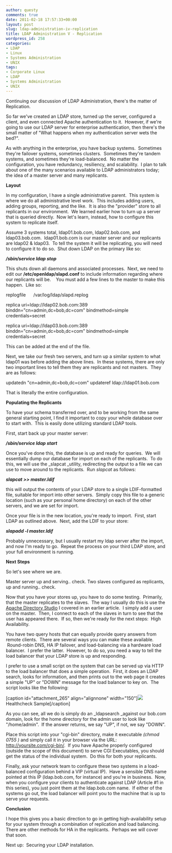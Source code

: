 ```yaml
---
author: questy
comments: true
date: 2011-02-18 17:57:33+00:00
layout: post
slug: ldap-administration-iv-replication
title: LDAP Administration V - Replication
wordpress_id: 258
categories:
- LDAP
- Linux
- Systems Administration
- UNIX
tags:
- Corporate Linux
- LDAP
- Systems Administration
- UNIX
---
```


Continuing our discussion of LDAP Administration, there's the matter of Replication.

So far we've created an LDAP store, turned up the server, configured a client, and even connected Apache authentication to it.  However, if we're going to use our LDAP server for enterprise authentication, then there's the small matter of "What happens when my authentication server wets the bed?".

As with anything in the enterprise, you have backup systems.  Sometimes they're failover systems, sometimes clusters.  Sometimes they're tandem systems, and sometimes they're load-balanced.  No matter the configuration, you have redundancy, resiliency, and scalability.  I plan to talk about one of the many scenarios available to LDAP administrators today; the idea of a master server and many replicants.

**Layout**

In my configuration, I have a single administrative parent.  This system is where we do all administrative level work.  This includes adding users, adding groups, reporting, and the like.  It is also the "provider" store to all replicants in our environment.  We learned earlier how to turn up a server that is queried directly.  Now let's learn, instead, how to configure this system to replicate itself.

Assume 3 systems total, ldap01.bob.com, ldap02.bob.com, and ldap03.bob.com.  ldap01.bob.com is our master server and our replicants are ldap02 & ldap03.  To tell the system it will be replicating, you will need to configure it to do so.  Shut down LDAP on the primary like so:


_**/sbin/service ldap stop**_


This shuts down all daemons and associated processes.  Next, we need to edit our **/etc/openldap/slapd.conf** to include information regarding where our replicants will be.    You must add a few lines to the master to make this happen.  Like so:


replogfile      /var/log/ldap/slapd.replog


replica uri=ldap://ldap02.bob.com:389
binddn="cn=admin,dc=bob,dc=com"
bindmethod=simple credentials=secret

replica uri=ldap://ldap03.bob.com:389
binddn="cn=admin,dc=bob,dc=com"
bindmethod=simple credentials=secret

This can be added at the end of the file.

Next, we take our fresh two servers, and turn up a similar system to what ldap01 was before adding the above lines.  In these systems, there are only two important lines to tell them they are replicants and not masters.  They are as follows:


updatedn "cn=admin,dc=bob,dc=com"
updateref ldap://ldap01.bob.com


That is literally the entire configuration.

**Populating the Replicants**

To have your schema transferred over, and to be working from the same general starting point, I find it important to copy your whole database over to start with.  This is easily done utilizing standard LDAP tools.

First, start back up your master server:


_**/sbin/service ldap start**_


Once you've done this, the database is up and ready for queries.  We will essentially dump our database for import on each of the replicants.  To do this, we will use the _slapcat _utility, redirecting the output to a file we can use to move around to the replicants.  Run _slapcat_ as follows:


**_slapcat >> master.ldif_**


this will output the contents of your LDAP store to a single LDIF-formatted file, suitable for import into other servers.  Simply copy this file to a generic location (such as your personal home directory) on each of the other servers, and we are set for import.

Once your file is in the new location, you're ready to import.  First, start LDAP as outlined above.  Next, add the LDIF to your store:


_**slapadd -l master.ldif**_


Probably unnecessary, but I usually restart my ldap server after the import, and now I'm ready to go.  Repeat the process on your third LDAP store, and your full environment is running.

**Next Steps**

So let's see where we are.

Master server up and serving.. check.
Two slaves configured as replicants, up and running.. check.

Now that you have your stores up, you have to do some testing.  Primarily, that the master replicates to the slaves.  The way I usually do this is use the [Apache Directory Studio](http://directory.apache.org) I covered in an earlier article.  I simply add a user on the master.  Then, I connect to each of the slaves in turn to see that the user has appeared there.  If so, then we're ready for the next steps:  High Availability.

You have two query hosts that can equally provide query answers from remote clients.  There are several ways you can make these available.  Round-robin DNS, HA IP failover, and load-balancing via a hardware load balancer.  I prefer the latter.  However, to do so, you need a way to tell the load balancer that your LDAP store is up and responding.

I prefer to use a small script on the system that can be served up via HTTP to the load balancer that does a simple operation.  First, it does an LDAP search, looks for information, and then prints out to the web page it creates a simple "UP" or "DOWN" message for the load balancer to key on.  The script looks like the following:

[caption id="attachment_265" align="alignnone" width="150"][![](http://questy.org/wp-content/uploads/2011/02/healthcheck-150x150.png)](http://questy.org/wp-content/uploads/2011/02/healthcheck.png) Healthcheck Sample[/caption]

As you can see, all we do is simply do an _ldapsearch _against our bob.com domain, look for the home directory for the admin user to look like "/home/admin".  If the answer returns, we say "UP", if not, we say "DOWN".

Place this script into your "cgi-bin" directory, make it executable _(chmod 0755 <filename>)_ and simply call it in your browser via the URL:  http://yoursite.com/cgi-bin/<filename>.  If you have Apache properly configured (outside the scope of this document) to serve CGI Executables, you should get the status of the individual system.  Do this for both your replicants.

Finally, ask your network team to configure these two systems in a load-balanced configuration behind a VIP (virtual IP).  Have a sensible DNS name pointed at this IP (ldap.bob.com, for instance) and you're in business.  Now, when you configure your clients to authenticate against LDAP (Article #1 in this series), you just point them at the ldap.bob.com name.  If either of the systems go out, the load balancer will point you to the machine that is up to serve your requests.

**Conclusion**

I hope this gives you a basic direction to go in getting high-availability setup for your system through a combination of replication and load balancing.  There are other methods for HA in the replicants.  Perhaps we will cover that soon.

Next up:  Securing your LDAP installation.

